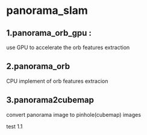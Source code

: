 # panorama_slam
 ## 1.panorama_orb_gpu : 
 use GPU to accelerate the orb features extraction 
 ## 2.panorama_orb
  CPU implement of orb features extracion 
 ## 3.panorama2cubemap 
  convert panorama image to pinhole(cubemap) images

test  1.1 
  
